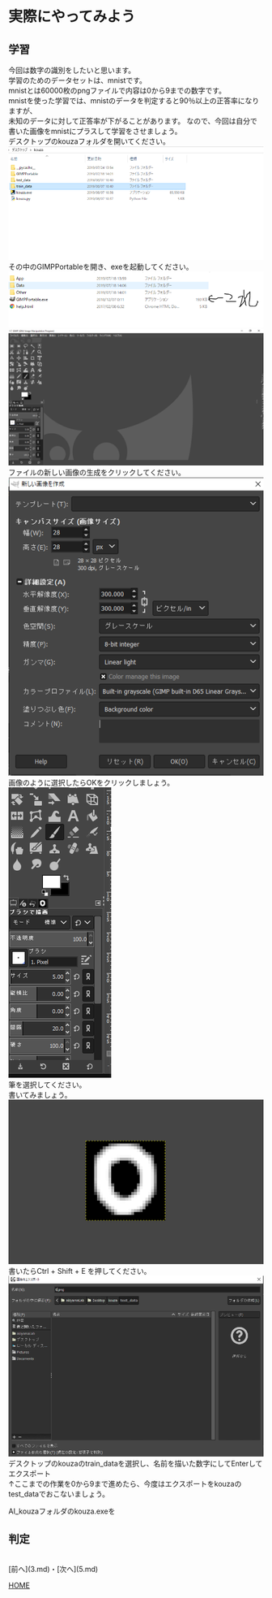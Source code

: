 # 実際にやってみよう

## 学習
今回は数字の識別をしたいと思います。  
学習のためのデータセットは、mnistです。  
mnistとは60000枚のpngファイルで内容は0から9までの数字です。  
mnistを使った学習では、mnistのデータを判定すると90％以上の正答率になりますが、  
未知のデータに対して正答率が下がることがあります。
なので、今回は自分で書いた画像をmnistにプラスして学習をさせましょう。  
デスクトップのkouzaフォルダを開いてください。  
![foruda](kouza_foruda.png)  
その中のGIMPPortableを開き、exeを起動してください。
![gimp](GIMP_EXE.png)  
![GIMP](GIM.png)  
ファイルの新しい画像の生成をクリックしてください。  
![settei](settei.png)  
画像のように選択したらOKをクリックしましょう。  
![hude](settei_hude.png)  
筆を選択してください。  
書いてみましょう。  
![9](settei_kaku.png)
書いたらCtrl + Shift + E を押してください。  
![export](settei_export.png)
デスクトップのkouzaのtrain_dataを選択し、名前を描いた数字にしてEnterしてエクスポート  
↑ここまでの作業を0から9まで進めたら、今度はエクスポートをkouzaのtest_dataでおこないましょう。  


AI_kouzaフォルダのkouza.exeを
## 判定

<br>
[前へ](3.md)・[次へ](5.md)

[HOME](index.md)
